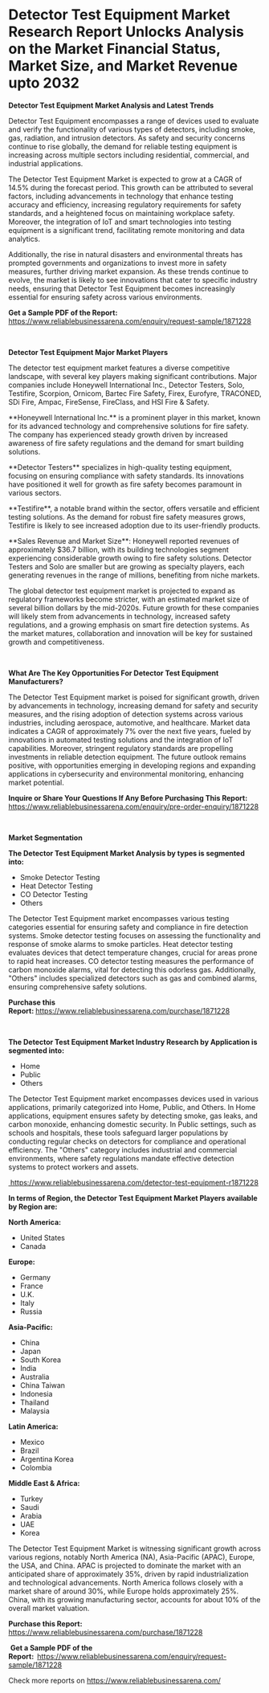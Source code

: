 <p><h1>Detector Test Equipment Market Research Report Unlocks Analysis on the Market Financial Status, Market Size, and Market Revenue upto 2032</h1></p><p><strong>Detector Test Equipment Market Analysis and Latest Trends</strong></p>
<p><p>Detector Test Equipment encompasses a range of devices used to evaluate and verify the functionality of various types of detectors, including smoke, gas, radiation, and intrusion detectors. As safety and security concerns continue to rise globally, the demand for reliable testing equipment is increasing across multiple sectors including residential, commercial, and industrial applications.</p><p>The Detector Test Equipment Market is expected to grow at a CAGR of 14.5% during the forecast period. This growth can be attributed to several factors, including advancements in technology that enhance testing accuracy and efficiency, increasing regulatory requirements for safety standards, and a heightened focus on maintaining workplace safety. Moreover, the integration of IoT and smart technologies into testing equipment is a significant trend, facilitating remote monitoring and data analytics. </p><p>Additionally, the rise in natural disasters and environmental threats has prompted governments and organizations to invest more in safety measures, further driving market expansion. As these trends continue to evolve, the market is likely to see innovations that cater to specific industry needs, ensuring that Detector Test Equipment becomes increasingly essential for ensuring safety across various environments.</p></p>
<p><strong>Get a Sample PDF of the Report:&nbsp;</strong> <a href="https://www.reliablebusinessarena.com/enquiry/request-sample/1871228?utm_campaign=2039&utm_medium=2&utm_source=Github&utm_content=ia&utm_term=23022025&utm_id=detector-test-equipment">https://www.reliablebusinessarena.com/enquiry/request-sample/1871228</a></p>
<p>&nbsp;</p>
<p><strong>Detector Test Equipment Major Market Players</strong></p>
<p><p>The detector test equipment market features a diverse competitive landscape, with several key players making significant contributions. Major companies include Honeywell International Inc., Detector Testers, Solo, Testifire, Scorpion, Ornicom, Bartec Fire Safety, Firex, Eurofyre, TRACONED, SDi Fire, Ampac, FireSense, FireClass, and HSI Fire & Safety.</p><p>**Honeywell International Inc.** is a prominent player in this market, known for its advanced technology and comprehensive solutions for fire safety. The company has experienced steady growth driven by increased awareness of fire safety regulations and the demand for smart building solutions. </p><p>**Detector Testers** specializes in high-quality testing equipment, focusing on ensuring compliance with safety standards. Its innovations have positioned it well for growth as fire safety becomes paramount in various sectors.</p><p>**Testifire**, a notable brand within the sector, offers versatile and efficient testing solutions. As the demand for robust fire safety measures grows, Testifire is likely to see increased adoption due to its user-friendly products.</p><p>**Sales Revenue and Market Size**: Honeywell reported revenues of approximately $36.7 billion, with its building technologies segment experiencing considerable growth owing to fire safety solutions. Detector Testers and Solo are smaller but are growing as specialty players, each generating revenues in the range of millions, benefiting from niche markets.</p><p>The global detector test equipment market is projected to expand as regulatory frameworks become stricter, with an estimated market size of several billion dollars by the mid-2020s. Future growth for these companies will likely stem from advancements in technology, increased safety regulations, and a growing emphasis on smart fire detection systems. As the market matures, collaboration and innovation will be key for sustained growth and competitiveness.</p></p>
<p>&nbsp;</p>
<p><strong>What Are The Key Opportunities For Detector Test Equipment Manufacturers?</strong></p>
<p><p>The Detector Test Equipment market is poised for significant growth, driven by advancements in technology, increasing demand for safety and security measures, and the rising adoption of detection systems across various industries, including aerospace, automotive, and healthcare. Market data indicates a CAGR of approximately 7% over the next five years, fueled by innovations in automated testing solutions and the integration of IoT capabilities. Moreover, stringent regulatory standards are propelling investments in reliable detection equipment. The future outlook remains positive, with opportunities emerging in developing regions and expanding applications in cybersecurity and environmental monitoring, enhancing market potential.</p></p>
<p><strong>Inquire or Share Your Questions If Any Before Purchasing This Report:</strong> <a href="https://www.reliablebusinessarena.com/enquiry/pre-order-enquiry/1871228?utm_campaign=2039&utm_medium=2&utm_source=Github&utm_content=ia&utm_term=23022025&utm_id=detector-test-equipment">https://www.reliablebusinessarena.com/enquiry/pre-order-enquiry/1871228</a></p>
<p>&nbsp;</p>
<p><strong>Market Segmentation</strong></p>
<p><strong>The Detector Test Equipment Market Analysis by types is segmented into:</strong></p>
<p><ul><li>Smoke Detector Testing</li><li>Heat Detector Testing</li><li>CO Detector Testing</li><li>Others</li></ul></p>
<p><p>The Detector Test Equipment market encompasses various testing categories essential for ensuring safety and compliance in fire detection systems. Smoke detector testing focuses on assessing the functionality and response of smoke alarms to smoke particles. Heat detector testing evaluates devices that detect temperature changes, crucial for areas prone to rapid heat increases. CO detector testing measures the performance of carbon monoxide alarms, vital for detecting this odorless gas. Additionally, "Others" includes specialized detectors such as gas and combined alarms, ensuring comprehensive safety solutions.</p></p>
<p><strong>Purchase this Report:&nbsp;</strong><a href="https://www.reliablebusinessarena.com/purchase/1871228?utm_campaign=2039&utm_medium=2&utm_source=Github&utm_content=ia&utm_term=23022025&utm_id=detector-test-equipment">https://www.reliablebusinessarena.com/purchase/1871228</a></p>
<p>&nbsp;</p>
<p><strong>The Detector Test Equipment Market Industry Research by Application is segmented into:</strong></p>
<p><ul><li>Home</li><li>Public</li><li>Others</li></ul></p>
<p><p>The Detector Test Equipment market encompasses devices used in various applications, primarily categorized into Home, Public, and Others. In Home applications, equipment ensures safety by detecting smoke, gas leaks, and carbon monoxide, enhancing domestic security. In Public settings, such as schools and hospitals, these tools safeguard larger populations by conducting regular checks on detectors for compliance and operational efficiency. The "Others" category includes industrial and commercial environments, where safety regulations mandate effective detection systems to protect workers and assets.</p></p>
<p><a href="https://www.reliablebusinessarena.com/detector-test-equipment-r1871228?utm_campaign=2039&utm_medium=2&utm_source=Github&utm_content=ia&utm_term=23022025&utm_id=detector-test-equipment">&nbsp;https://www.reliablebusinessarena.com/detector-test-equipment-r1871228</a></p>
<p><strong>In terms of Region, the Detector Test Equipment Market Players available by Region are:</strong></p>
<p>
    <p> <strong> North America: </strong>
        <ul>
            <li>United States</li>
            <li>Canada</li>
        </ul>
        </p> 
    <p> <strong> Europe: </strong>
        <ul>
            <li>Germany</li>
            <li>France</li>
            <li>U.K.</li>
            <li>Italy</li>
            <li>Russia</li>
        </ul>
        </p> 
    <p> <strong> Asia-Pacific: </strong>
        <ul>
            <li>China</li>
            <li>Japan</li>
            <li>South Korea</li>
            <li>India</li>
            <li>Australia</li>
            <li>China Taiwan</li>
            <li>Indonesia</li>
            <li>Thailand</li>
            <li>Malaysia</li>
        </ul>
        </p> 
    <p> <strong> Latin America: </strong>
        <ul>
            <li>Mexico</li>
            <li>Brazil</li>
            <li>Argentina Korea</li>
            <li>Colombia</li>
        </ul>
        </p> 
    <p> <strong> Middle East & Africa: </strong>
        <ul>
            <li>Turkey</li>
            <li>Saudi</li>
            <li>Arabia</li>
            <li>UAE</li>
            <li>Korea</li>
        </ul>
    </p>
    </p>
<p><p>The Detector Test Equipment Market is witnessing significant growth across various regions, notably North America (NA), Asia-Pacific (APAC), Europe, the USA, and China. APAC is projected to dominate the market with an anticipated share of approximately 35%, driven by rapid industrialization and technological advancements. North America follows closely with a market share of around 30%, while Europe holds approximately 25%. China, with its growing manufacturing sector, accounts for about 10% of the overall market valuation.</p></p>
<p><strong>Purchase this Report: </strong><a href="https://www.reliablebusinessarena.com/purchase/1871228?utm_campaign=2039&utm_medium=2&utm_source=Github&utm_content=ia&utm_term=23022025&utm_id=detector-test-equipment">https://www.reliablebusinessarena.com/purchase/1871228</a></p>
<p>&nbsp;<strong>Get a Sample PDF of the Report:&nbsp;&nbsp;</strong><a href="https://www.reliablebusinessarena.com/enquiry/request-sample/1871228?utm_campaign=2039&utm_medium=2&utm_source=Github&utm_content=ia&utm_term=23022025&utm_id=detector-test-equipment">https://www.reliablebusinessarena.com/enquiry/request-sample/1871228</a></p>
<p><strong></strong></p>
<p>Check more reports on <a href="https://www.reliablebusinessarena.com/?utm_campaign=2039&utm_medium=2&utm_source=Github&utm_content=ia&utm_term=23022025&utm_id=detector-test-equipment">https://www.reliablebusinessarena.com/</a></p>